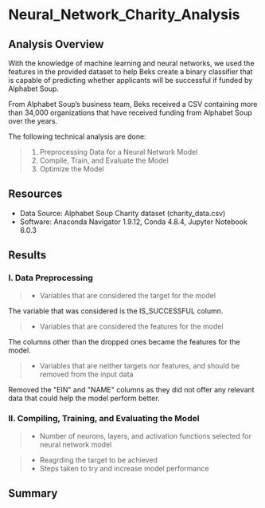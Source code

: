 # Neural_Network_Charity_Analysis

## Analysis Overview

With the knowledge of machine learning and neural networks, we used the features in the provided dataset to help Beks create a binary classifier that is capable of predicting whether applicants will be successful if funded by Alphabet Soup.

From Alphabet Soup’s business team, Beks received a CSV containing more than 34,000 organizations that have received funding from Alphabet Soup over the years. 

The following technical analysis are done:

> 1. Preprocessing Data for a Neural Network Model
> 2. Compile, Train, and Evaluate the Model
> 3. Optimize the Model

## Resources

* Data Source: Alphabet Soup Charity dataset (charity_data.csv)
* Software: Anaconda Navigator 1.9.12, Conda 4.8.4, Jupyter Notebook 6.0.3

## Results

### I. Data Preprocessing

> * Variables that are considered the target for the model

   The variable that was considered is the IS_SUCCESSFUL column.

> * Variables that are considered the features for the model

   The columns other than the dropped ones became the features for the model.
 
> * Variables that are neither targets nor features, and should be removed from the input data

   Removed the "EIN" and "NAME" columns as they did not offer any relevant data that could help the model perform better.

### II. Compiling, Training, and Evaluating the Model

> * Number of neurons, layers, and activation functions selected for neural network model





> * Reagrding the target to be achieved
> * Steps taken to try and increase model performance

## Summary


